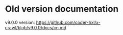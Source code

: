 # Old version documentation

v9.0.0 version: https://github.com/coder-hxl/x-crawl/blob/v9.0.0/docs/cn.md
